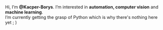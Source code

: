 Hi, I’m <b>@Kacper-Borys</b>. I’m interested in <b>automation, computer vision</b> and <b>machine learning</b>.<br>I’m currently getting the grasp of Python which is why there's nothing here yet ; )
